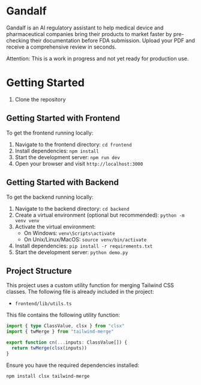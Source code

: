 # Gandalf

Gandalf is an AI regulatory assistant to help medical device and pharmaceutical companies bring their products to market faster by pre-checking their documentation before FDA submission. Upload your PDF and receive a comprehensive review in seconds.

Attention: This is a work in progress and not yet ready for production use.


# Getting Started
1. Clone the repository

## Getting Started with Frontend

To get the frontend running locally:
1. Navigate to the frontend directory: `cd frontend`
2. Install dependencies: `npm install`
3. Start the development server: `npm run dev`
4. Open your browser and visit `http://localhost:3000`

## Getting Started with Backend

To get the backend running locally:

1. Navigate to the backend directory: `cd backend`
2. Create a virtual environment (optional but recommended): `python -m venv venv`
3. Activate the virtual environment:
   - On Windows: `venv\Scripts\activate`
   - On Unix/Linux/MacOS: `source venv/bin/activate`
4. Install dependencies: `pip install -r requirements.txt`
5. Start the development server: `python demo.py`

## Project Structure

This project uses a custom utility function for merging Tailwind CSS classes. The following file is already included in the project:

- `frontend/lib/utils.ts`

This file contains the following utility function:

```typescript
import { type ClassValue, clsx } from "clsx"
import { twMerge } from "tailwind-merge"

export function cn(...inputs: ClassValue[]) {
  return twMerge(clsx(inputs))
}
```

Ensure you have the required dependencies installed:

```bash
npm install clsx tailwind-merge
```